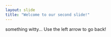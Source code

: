 ```yaml
---
layout: slide
title: "Welcome to our second slide!"
---
```

something witty...
Use the left arrow to go back!
